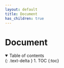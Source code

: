 ```yaml
---
layout: default
title: Document
has_children: true
---
```


# Document

<details open markdown="block">
  <summary>
    Table of contents
  </summary>
  {: .text-delta }
1. TOC
{:toc}
</details>
